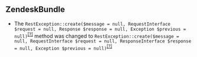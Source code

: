 ZendeskBundle
-------------
* The `RestException::create($message = null, RequestInterface $request = null, Response $response = null, Exception $previous = null)`<sup>[[?]](https://github.com/oroinc/OroCRMZendeskBundle/tree/4.2.0-beta/Exception/RestException.php#L18 "Oro\Bundle\ZendeskBundle\Exception\RestException")</sup> method was changed to `RestException::create($message = null, RequestInterface $request = null, ResponseInterface $response = null, Exception $previous = null)`<sup>[[?]](https://github.com/oroinc/OroCRMZendeskBundle/tree/4.2.0-rc/Exception/RestException.php#L22 "Oro\Bundle\ZendeskBundle\Exception\RestException")</sup>

